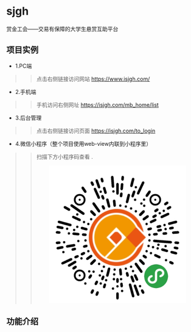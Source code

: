 # sjgh
赏金工会——交易有保障的大学生悬赏互助平台

## 项目实例
* 1.PC端
>>点击右侧链接访问网站  https://www.isjgh.com/
* 2.手机端
>>手机访问右侧网址  https://isjgh.com/mb_home/list
* 3.后台管理
>>点击右侧链接访问页面  https://isjgh.com/to_login  
* 4.微信小程序（整个项目使用web-view内联到小程序里）
>>扫描下方小程序码查看
.<div align=center><img src="https://github.com/wzdnh/sjgh/blob/master/sjgh/img/4~H)DIMNRB%7D%7B76YZ4%7BASL)3.png" /></div>


## 功能介绍

